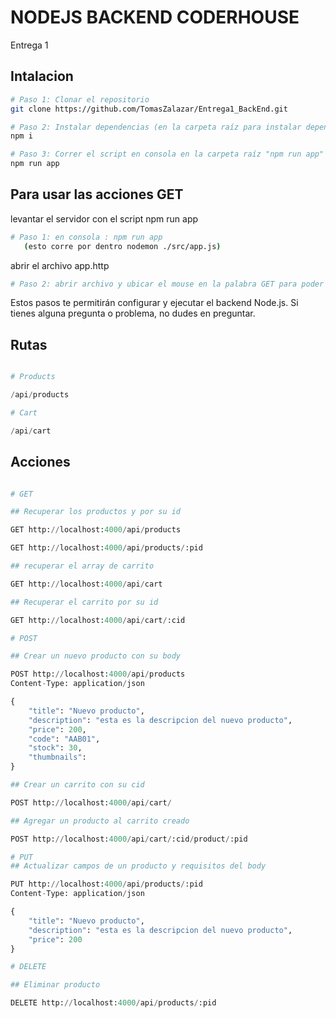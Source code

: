 # NODEJS BACKEND CODERHOUSE
Entrega 1 

## Intalacion 

```bash
# Paso 1: Clonar el repositorio
git clone https://github.com/TomasZalazar/Entrega1_BackEnd.git

# Paso 2: Instalar dependencias (en la carpeta raíz para instalar dependencias)
npm i

# Paso 3: Correr el script en consola en la carpeta raíz "npm run app" para conectar con el servidor de Express
npm run app
````
## Para usar las acciones GET 
levantar el servidor con el script
npm run app
````bash 
# Paso 1: en consola : npm run app 
   (esto corre por dentro nodemon ./src/app.js)
`````
abrir el archivo app.http
````bash 
# Paso 2: abrir archivo y ubicar el mouse en la palabra GET para poder clickearlo y hacer el request 
`````




Estos pasos te permitirán configurar y ejecutar el backend Node.js. Si tienes alguna pregunta o problema, no dudes en preguntar.

## Rutas

```python 

# Products

/api/products

# Cart

/api/cart

````

## Acciones
```python 

# GET

## Recuperar los productos y por su id

GET http://localhost:4000/api/products

GET http://localhost:4000/api/products/:pid

## recuperar el array de carrito

GET http://localhost:4000/api/cart

## Recuperar el carrito por su id

GET http://localhost:4000/api/cart/:cid

# POST 

## Crear un nuevo producto con su body

POST http://localhost:4000/api/products
Content-Type: application/json

{
    "title": "Nuevo producto",
    "description": "esta es la descripcion del nuevo producto",
    "price": 200,
    "code": "AAB01",
    "stock": 30,
    "thumbnails":
}

## Crear un carrito con su cid 

POST http://localhost:4000/api/cart/

## Agregar un producto al carrito creado

POST http://localhost:4000/api/cart/:cid/product/:pid

# PUT
## Actualizar campos de un producto y requisitos del body

PUT http://localhost:4000/api/products/:pid
Content-Type: application/json

{
    "title": "Nuevo producto",
    "description": "esta es la descripcion del nuevo producto",
    "price": 200
}

# DELETE

## Eliminar producto 

DELETE http://localhost:4000/api/products/:pid

````

